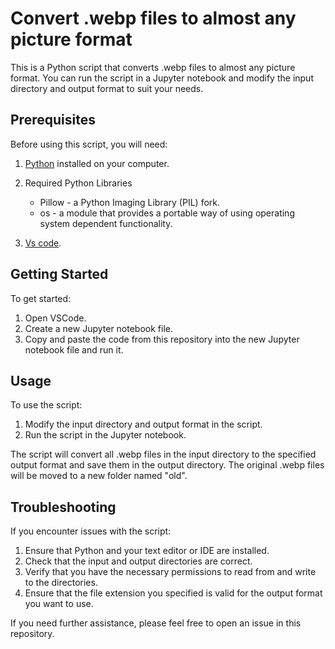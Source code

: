 # Convert .webp files to almost any picture format

This is a Python script that converts .webp files to almost any picture format. You can run the script in a Jupyter notebook and modify the input directory and output format to suit your needs.

## Prerequisites

Before using this script, you will need:

1. [Python](https://www.python.org) installed on your computer.
2.  Required Python Libraries
    - Pillow - a Python Imaging Library (PIL) fork.
    - os - a module that provides a portable way of using operating system dependent functionality.

3. [Vs code](https://code.visualstudio.com).

## Getting Started

To get started:

1. Open VSCode.
2. Create a new Jupyter notebook file.
3. Copy and paste the code from this repository into the new Jupyter notebook file and run it.

## Usage

To use the script:

1. Modify the input directory and output format in the script.
2. Run the script in the Jupyter notebook.

The script will convert all .webp files in the input directory to the specified output format and save them in the output directory. The original .webp files will be moved to a new folder named "old".

## Troubleshooting

If you encounter issues with the script:

1. Ensure that Python and your text editor or IDE are installed.
2. Check that the input and output directories are correct.
3. Verify that you have the necessary permissions to read from and write to the directories.
4. Ensure that the file extension you specified is valid for the output format you want to use.

If you need further assistance, please feel free to open an issue in this repository.
